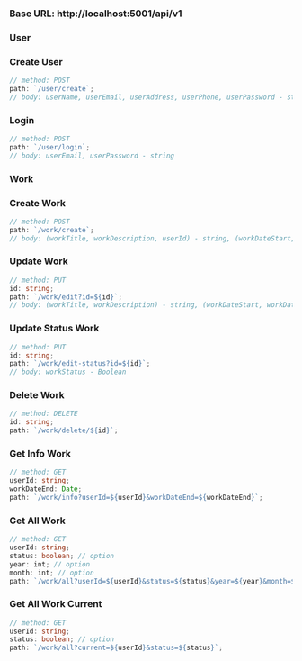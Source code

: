### **Base URL**: http://localhost:5001/api/v1

### User

### **Create User**

```ts
// method: POST
path: `/user/create`;
// body: userName, userEmail, userAddress, userPhone, userPassword - string
```
### **Login**

```ts
// method: POST
path: `/user/login`;
// body: userEmail, userPassword - string
```

### Work

### **Create Work**

```ts
// method: POST
path: `/work/create`;
// body: (workTitle, workDescription, userId) - string, (workDateStart, workDateEnd) - Date, workStatus - boolean (option)
```

### **Update Work**

```ts
// method: PUT
id: string;
path: `/work/edit?id=${id}`;
// body: (workTitle, workDescription) - string, (workDateStart, workDateEnd) - Date, workStatus - boolean (option)
```

### **Update Status Work**

```ts
// method: PUT
id: string;
path: `/work/edit-status?id=${id}`;
// body: workStatus - Boolean
```

### **Delete Work**

```ts
// method: DELETE
id: string;
path: `/work/delete/${id}`;
```

### **Get Info Work**

```ts
// method: GET
userId: string;
workDateEnd: Date;
path: `/work/info?userId=${userId}&workDateEnd=${workDateEnd}`;
```

### **Get All Work**

```ts
// method: GET
userId: string;
status: boolean; // option
year: int; // option
month: int; // option
path: `/work/all?userId=${userId}&status=${status}&year=${year}&month=${month}`;
```

### **Get All Work Current**

```ts
// method: GET
userId: string;
status: boolean; // option
path: `/work/all?current=${userId}&status=${status}`;
```